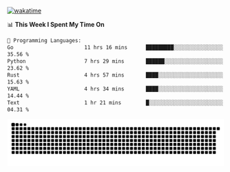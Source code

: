 [![wakatime](https://wakatime.com/badge/user/384f91c6-4eee-411f-8f3b-1b691f58a544.svg)](https://wakatime.com/@384f91c6-4eee-411f-8f3b-1b691f58a544)

<!--START_SECTION:waka-->
📊 **This Week I Spent My Time On** 

```text
💬 Programming Languages: 
Go                       11 hrs 16 mins      █████████░░░░░░░░░░░░░░░░   35.56 % 
Python                   7 hrs 29 mins       ██████░░░░░░░░░░░░░░░░░░░   23.62 % 
Rust                     4 hrs 57 mins       ████░░░░░░░░░░░░░░░░░░░░░   15.63 % 
YAML                     4 hrs 34 mins       ████░░░░░░░░░░░░░░░░░░░░░   14.44 % 
Text                     1 hr 21 mins        █░░░░░░░░░░░░░░░░░░░░░░░░   04.31 % 
```


<!--END_SECTION:waka-->

<picture>
  <source media="(prefers-color-scheme: dark)" srcset="https://raw.githubusercontent.com/fuwx295/fuwx295/output/github-contribution-grid-snake-dark.svg">
  <source media="(prefers-color-scheme: light)" srcset="https://raw.githubusercontent.com/fuwx295/fuwx295/output/github-contribution-grid-snake.svg">
  <img alt="github contribution grid snake animation" src="https://raw.githubusercontent.com/fuwx295/fuwx295/output/github-contribution-grid-snake.svg">
</picture>
